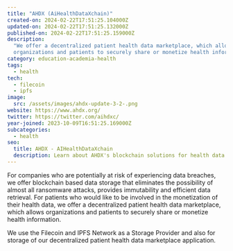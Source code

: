 ```yaml
---
title: "AHDX (AiHealthDataXchain)"
created-on: 2024-02-22T17:51:25.104000Z
updated-on: 2024-02-22T17:51:25.132000Z
published-on: 2024-02-22T17:51:25.159000Z
description:
  "We offer a decentralized patient health data marketplace, which allows
  organizations and patients to securely share or monetize health information."
category: education-academia-health
tags:
  - health
tech:
  - filecoin
  - ipfs
image:
  src: /assets/images/ahdx-update-3-2-.png
website: https://www.ahdx.org/
twitter: https://twitter.com/aihdxc/
year-joined: 2023-10-09T16:51:25.169000Z
subcategories:
  - health
seo:
  title: AHDX - AIHealthDataXchain
  description: Learn about AHDX's blockchain solutions for health data management.
---
```


For companies who are potentially at risk of experiencing data breaches, we offer blockchain based data storage that eliminates the possibility of almost all ransomware attacks, provides immutability and efficient data retrieval. For patients who would like to be involved in the monetization of their health data, we offer a decentralized patient health data marketplace, which allows organizations and patients to securely share or monetize health information.

We use the Filecoin and IPFS Network as a Storage Provider and also for storage of our decentralized patient health data marketplace application.
